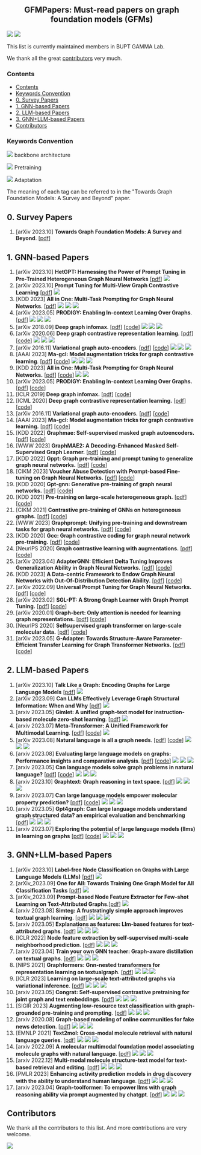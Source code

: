 <h2 align="center"><b>GFMPapers: Must-read papers on graph foundation models (GFMs)</b></h2>

![](https://img.shields.io/github/last-commit/BUPT-GAMMA/GFMpapers?color=blue) ![](https://img.shields.io/badge/PRs-Welcome-red) 

This list is currently maintained members in BUPT GAMMA Lab. 

We thank all the great [contributors](#contributors) very much.

### Contents


- [Contents](#contents)
- [Keywords Convention](#keywords-convention)
- [0. Survey Papers](#0-survey-papers)
- [1. GNN-based Papers](#1-gnn-based-papers)
- [2. LLM-based Papers](#2-llm-based-papers)
- [3. GNN+LLM-based Papers](#3-gnnllm-based-papers)
- [Contributors](#contributors)


### Keywords Convention

![](https://img.shields.io/badge/xxx-DCE7F1) backbone architecture

![](https://img.shields.io/badge/yyy-EAD8D9) Pretraining

![](https://img.shields.io/badge/zzz-D8D0E1) Adaptation

The meaning of each tag can be referred to in the "Towards Graph Foundation Models: A Survey and Beyond" paper.

## 0. Survey Papers
1. [arXiv 2023.10] **Towards Graph Foundation Models: A Survey and Beyond**. [[pdf](https://arxiv.org/pdf/2310.11829.pdf)]

## 1. GNN-based Papers
1. [arXiv 2023.10] **HetGPT: Harnessing the Power of Prompt Tuning in Pre-Trained Heterogeneous Graph Neural Networks** [[pdf](https://arxiv.org/abs/2310.15318)] ![](https://img.shields.io/badge/Prompt--Tuning-D8D0E1)
1. [arXiv 2023.10] **Prompt Tuning for Multi-View Graph Contrastive Learning** [[pdf](https://arxiv.org/abs/2310.10362)] ![](https://img.shields.io/badge/Prompt--Tuning-D8D0E1)
1. [KDD 2023] **All in One: Multi-Task Prompting for Graph Neural Networks**. [[pdf](https://www.researchgate.net/profile/Jia-Li-127/publication/371608827_All_in_One_Multi-Task_Prompting_for_Graph_Neural_Networks/links/648c2270c41fb852dd0a4f62/All-in-One-Multi-Task-Prompting-for-Graph-Neural-Networks.pdf)] ![](https://img.shields.io/badge/GCN/GAT/Graph_Transformer-DCE7F1) ![](https://img.shields.io/badge/Same--Scale_CL-EAD8D9)  ![](https://img.shields.io/badge/Prompt--Tuning-D8D0E1)
1. [arXiv 2023.05] **PRODIGY: Enabling In-context Learning Over Graphs**. [[pdf](https://arxiv.org/pdf/2305.12600.pdf)] ![](https://img.shields.io/badge/GCN/GAT-DCE7F1) ![](https://img.shields.io/badge/Graph_Reconstruction/Supervised-EAD8D9)  ![](https://img.shields.io/badge/Prompt--Tuning-D8D0E1)
1. [arXiv 2018.09] **Deep graph infomax**. [[pdf](https://arxiv.org/pdf/1809.10341)] [[code](https://github.com/PetarV-/DGI)] ![](https://img.shields.io/badge/GCN-DCE7F1) ![](https://img.shields.io/badge/Graph_Reconstruction/Cross--Scale_CL-EAD8D9)  ![](https://img.shields.io/badge/Parameter--Efficient_FT-D8D0E1)
1. [arXiv 2020.06] **Deep graph contrastive representation learning**. [[pdf](https://arxiv.org/pdf/2006.04131.pdf)] [[code](https://github.com/CRIPAC-DIG/GRACE)] ![](https://img.shields.io/badge/GCN-DCE7F1) ![](https://img.shields.io/badge/Graph_Reconstruction/Same--Scale_CL-EAD8D9)  ![](https://img.shields.io/badge/Vanilla_FT-D8D0E1)
1. [arXiv 2016.11] **Variational graph auto-encoders**. [[pdf](https://arxiv.org/pdf/1611.07308.pdf)] [[code](https://github.com/tkipf/gae)] ![](https://img.shields.io/badge/GCN-DCE7F1) ![](https://img.shields.io/badge/Graph_Reconstruction/Graph_Reconstruction/Property_Prediction-EAD8D9)  ![](https://img.shields.io/badge/Vanilla_FT-D8D0E1)
1. [AAAI 2023] **Ma-gcl: Model augmentation tricks for graph contrastive learning**. [[pdf](https://ojs.aaai.org/index.php/AAAI/article/download/25547/25319)] [[code](https://github.com/GXM1141/MA-GCL)] ![](https://img.shields.io/badge/GCN-DCE7F1) ![](https://img.shields.io/badge/Same--Scale_CL-EAD8D9)  ![](https://img.shields.io/badge/Vanilla_FT-D8D0E1)
1. [KDD 2023] **All in One: Multi-Task Prompting for Graph Neural Networks.** [[pdf](https://arxiv.org/abs/2307.01504)] [[code](https://github.com/sheldonresearch/ProG)] ![](https://img.shields.io/badge/Same--Scale_CL-EAD8D9) ![](https://img.shields.io/badge/Prompt--Tuning-D8D0E1)
2. [arXiv 2023.05] **PRODIGY: Enabling In-context Learning Over Graphs.** [[pdf](https://arxiv.org/pdf/2305.12600)] [[code](https://github.com/snap-stanford/prodigy)]
3. [ICLR 2019] **Deep graph infomax.** [[pdf](https://arxiv.org/pdf/1809.10341)] [[code](https://github.com/PetarV-/DGI)]
4. [ICML 2020] **Deep graph contrastive representation learning.** [[pdf](https://arxiv.org/pdf/2006.04131.pdf)] [[code](https://github.com/CRIPAC-DIG/GRACE)]
5. [arXiv 2016.11] **Variational graph auto-encoders.** [[pdf](https://arxiv.org/pdf/1611.07308.pdf%5D)] [[code](https://github.com/limaosen0/Variational-Graph-Auto-Encoders)]
6. [AAAI 2023] **Ma-gcl: Model augmentation tricks for graph contrastive learning.** [[pdf](https://ojs.aaai.org/index.php/AAAI/article/download/25547/25319)] [[code](https://github.com/GXM1141/MA-GCL)]
7. [KDD 2022] **Graphmae: Self-supervised masked graph autoencoders.** [[pdf](https://dl.acm.org/doi/pdf/10.1145/3534678.3539321)] [[code](https://github.com/THUDM/GraphMAE)]
8. [WWW 2023] **GraphMAE2: A Decoding-Enhanced Masked Self-Supervised Graph Learner.** [[pdf](https://github.com/THUDM/GraphMAE2)] [[code](https://dl.acm.org/doi/pdf/10.1145/3543507.3583379)]
9. [KDD 2022] **Gppt: Graph pre-training and prompt tuning to generalize graph neural networks.** [[pdf]()] [[code]()]
10. [CIKM 2023] **Voucher Abuse Detection with Prompt-based Fine-tuning on Graph Neural Networks.** [[pdf](https://github.com/WenZhihao666/VPGNN)] [[code](https://dl.acm.org/doi/pdf/10.1145/3583780.3615505)]
11. [KDD 2020] **Gpt-gnn: Generative pre-training of graph neural networks.** [[pdf](https://github.com/acbull/GPT-GNN)] [[code](https://dl.acm.org/doi/pdf/10.1145/3394486.3403237)]
12. [KDD 2021] **Pre-training on large-scale heterogeneous graph.** [[pdf](https://github.com/BUPT-GAMMA/PTHGNN)] [[code](https://ink.library.smu.edu.sg/cgi/viewcontent.cgi?article=7891&context=sis_research)]
13. [CIKM 2021] **Contrastive pre-training of GNNs on heterogeneous graphs.** [[pdf](https://ink.library.smu.edu.sg/cgi/viewcontent.cgi?article=7892&context=sis_research)] [[code]([https://ink.library.smu.edu.sg/cgi/viewcontent.cgi?article=7892&context=sis_research](https://github.com/BUPT-GAMMA/CPT-HG))]
14. [WWW 2023] **Graphprompt: Unifying pre-training and downstream tasks for graph neural networks.** [[pdf]()] [[code]()]
15. [KDD 2020] **Gcc: Graph contrastive coding for graph neural network pre-training.** [[pdf]()] [[code]()]
16. [NeurIPS 2020] **Graph contrastive learning with augmentations.** [[pdf]()] [[code]()]
17. [arXiv 2023.04] **AdapterGNN: Efficient Delta Tuning Improves Generalization Ability in Graph Neural Networks.** [[pdf]()] [[code]()]
18. [KDD 2023] **A Data-centric Framework to Endow Graph Neural Networks with Out-Of-Distribution Detection Ability.** [[pdf]()] [[code]()]
19. [arXiv 2022.09] **Universal Prompt Tuning for Graph Neural Networks.** [[pdf]()] [[code]()]
20. [arXiv 2023.02] **SGL-PT: A Strong Graph Learner with Graph Prompt Tuning.** [[pdf]()] [[code]()]
21. [arXiv 2020.01] **Graph-bert: Only attention is needed for learning graph representations.** [[pdf]()] [[code]()]
22. [NeurIPS 2020] **Selfsupervised graph transformer on large-scale molecular data.** [[pdf]()] [[code]()]
23. [arXiv 2023.05] **G-Adapter: Towards Structure-Aware Parameter-Efficient Transfer Learning for Graph Transformer Networks.** [[pdf]()] [[code]()]


## 2. LLM-based Papers
1. [arXiv 2023.10] **Talk Like a Graph: Encoding Graphs for Large Language Models** [[pdf](https://arxiv.org/abs/2310.04560)] ![](https://img.shields.io/badge/Manual_Prompt_Tuning-D8D0E1) 
1. [arXiv 2023.09] **Can LLMs Effectively Leverage Graph Structural Information: When and Why** [[pdf](https://arxiv.org/abs/2309.16595)] ![](https://img.shields.io/badge/Manual_Prompt_Tuning-D8D0E1) 
1. [arxiv 2023.05] **Gimlet: A unified graph-text model for instruction-based molecule zero-shot learning**. [[pdf](https://scholar.google.com/scholar_url?url=https://www.biorxiv.org/content/biorxiv/early/2023/06/01/2023.05.30.542904.full.pdf&hl=zh-CN&sa=T&oi=gsb-gga&ct=res&cd=0&d=8390578571473859304&ei=8QRCZbaEHIz5yATYnbjoDQ&scisig=AFWwaebONdO5ia5yjK3p4wA-pOf1)] ![](https://img.shields.io/badge/transformer-DCE7F1)
2. [arxiv 2023.07] **Meta-Transformer: A Unified Framework for Multimodal Learning**. [[pdf](https://scholar.google.com/scholar_url?url=https://arxiv.org/pdf/2307.10802&hl=zh-CN&sa=T&oi=gsb-gga&ct=res&cd=0&d=11077145075852511910&ei=cgZCZZG8AcaKywSmq6XgCw&scisig=AFWwaeaAZA6AHtPdRvX0JnyNhv1F)] [[code](https://github.com/invictus717/MetaTransformer)] ![](https://img.shields.io/badge/transformer-DCE7F1)
3. [arXiv 2023.08] **Natural language is all a graph needs**. [[pdf](https://scholar.google.com/scholar_url?url=https://arxiv.org/pdf/2308.07134&hl=zh-CN&sa=T&oi=gsb-gga&ct=res&cd=0&d=14935989239849530960&ei=WgdCZbaJFtqk6rQPkv-skA8&scisig=AFWwaeZJKMJktGJOJmeusMs1l5k1)] [[code](https://github.com/agiresearch/InstructGLM)] ![](https://img.shields.io/badge/Graph_to_token_+_Flan_T5,LLaMA-DCE7F1) ![](https://img.shields.io/badge/MLM,LM-EAD8D9) ![](https://img.shields.io/badge/Manual_Prompt_Tuning-D8D0E1) 
4. [arxiv 2023.08] **Evaluating large language models on graphs: Performance insights and comparative analysis**. [[pdf](https://scholar.google.com/scholar_url?url=https://arxiv.org/pdf/2308.11224&hl=zh-CN&sa=T&oi=gsb-gga&ct=res&cd=0&d=13367291863109264530&ei=JQlCZcecFqKQ6rQPwPS0qAw&scisig=AFWwaebcL4UoKZKs-b3HfIKmzeoB)] [[code](https://github.com/ayame1006/llmtograph)] ![](https://img.shields.io/badge/Graph_to_text_+_GPTs,Vicuna-DCE7F1) ![](https://img.shields.io/badge/LM-EAD8D9) ![](https://img.shields.io/badge/Manual_Prompt_Tuning-D8D0E1)
5. [arxiv 2023.05] **Can language models solve graph problems in natural language?** [[pdf](https://scholar.google.com/scholar_url?url=https://arxiv.org/pdf/2305.10037&hl=zh-CN&sa=T&oi=gsb-gga&ct=res&cd=0&d=10660384245119063422&ei=UgpCZeaYLKKQ6rQPwPS0qAw&scisig=AFWwaeb83Q4qbndJ3rQeda6SsHVD)] [[code](https://github.com/arthur-heng/nlgraph)] ![](https://img.shields.io/badge/Graph_to_text_+_GPTs-DCE7F1) ![](https://img.shields.io/badge/LM-EAD8D9) ![](https://img.shields.io/badge/Manual_Prompt_Tuning-D8D0E1)
6. [arxiv 2023.10] **Graphtext: Graph reasoning in text space**. [[pdf](https://arxiv.org/pdf/2310.01089.pdf)] ![](https://img.shields.io/badge/Graph_to_text_+_GPTs-DCE7F1) ![](https://img.shields.io/badge/LM-EAD8D9) ![](https://img.shields.io/badge/Manual_Prompt_Tuning-D8D0E1)
7. [arxiv 2023.07] **Can large language models empower molecular property prediction?** [[pdf](https://arxiv.org/pdf/2307.07443.pdf)] [[code](https://github.com/chnq/llm4mol)] ![](https://img.shields.io/badge/Graph_to_text_+_GPTs-DCE7F1) ![](https://img.shields.io/badge/LM-EAD8D9) ![](https://img.shields.io/badge/Manual_Prompt_Tuning-D8D0E1)
8. [arxiv 2023.05] **Gpt4graph: Can large language models understand graph structured data? an empirical evaluation and benchmarking** [[pdf](https://arxiv.org/pdf/2305.15066.pdf)] ![](https://img.shields.io/badge/Graph_to_text_+_GPT_3-DCE7F1) ![](https://img.shields.io/badge/LM-EAD8D9) ![](https://img.shields.io/badge/Manual_Prompt_Tuning_+_Automatic_Prompt_Tuning-D8D0E1)
9. [arxiv 2023.07] **Exploring the potential of large language models (llms) in learning on graphs** [[pdf](https://arxiv.org/pdf/2307.03393.pdf)] [[code](https://github.com/CurryTang/Graph-LLM)] ![](https://img.shields.io/badge/Graph_to_text_+_Bert,sBert,LLaMa,GPTs-DCE7F1) ![](https://img.shields.io/badge/LM,MLM-EAD8D9) ![](https://img.shields.io/badge/Manual_Prompt_Tuning_+_Automatic_Prompt_Tuning-D8D0E1)

## 3. GNN+LLM-based Papers
1. [arXiv 2023.10] **Label-free Node Classification on Graphs with Large Language Models (LLMs)** [[pdf](https://arxiv.org/abs/2310.04668)] ![](https://img.shields.io/badge/GNN--centric-DCE7F1) 
1. [arXiv_2023.09] **One for All: Towards Training One Graph Model for All Classification Tasks** [[pdf](https://arxiv.org/abs/2310.00149)] ![](https://img.shields.io/badge/GNN--centric-DCE7F1) 
1. [arXiv_2023.09] **Prompt-based Node Feature Extractor for Few-shot Learning on Text-Attributed Graphs**.[[pdf](https://arxiv.org/abs/2309.02848)] ![](https://img.shields.io/badge/GNN--centric-DCE7F1) 
1. [arxiv 2023.08] **Simteg: A frustratingly simple approach improves 
textual graph learning**. [[pdf](https://arxiv.org/pdf/2308.02565.pdf)] ![](https://img.shields.io/badge/GNN--centric-DCE7F1) ![](https://img.shields.io/badge/MLM,TTCL-EAD8D9)  ![](https://img.shields.io/badge/Parameter--EfficientFT-D8D0E1)
1. [arxiv 2023.05] **Explanations as features: Llm-based features for text-attributed graphs**. [[pdf](https://arxiv.org/pdf/2305.19523.pdf)] ![](https://img.shields.io/badge/GNN--centric-DCE7F1) ![](https://img.shields.io/badge/LM-EAD8D9)  ![](https://img.shields.io/badge/Tuning--free_Prompting+Parameter--Efficient_FT-D8D0E1)
1. [ICLR 2022] **Node feature extraction by self-supervised multi-scale neighborhood prediction**. [[pdf](https://arxiv.org/pdf/2111.00064.pdf)] ![](https://img.shields.io/badge/GNN--centric-DCE7F1) ![](https://img.shields.io/badge/MLM-EAD8D9)  ![](https://img.shields.io/badge/vanilla--FT-D8D0E1)
1. [arxiv 2023.04] **Train your own GNN teacher: Graph-aware distillation on textual graphs**. [[pdf](https://arxiv.org/pdf/2304.10668.pdf)] ![](https://img.shields.io/badge/GNN--centric-DCE7F1) ![](https://img.shields.io/badge/MLM-EAD8D9)  ![](https://img.shields.io/badge/Parameter--Efficient_FT-D8D0E1)
1. [NIPS 2021] **Graphformers: Gnn-nested transformers for representation learning on textualgraph**. [[pdf](https://proceedings.neurips.cc/paper_files/paper/2021/file/f18a6d1cde4b205199de8729a6637b42-Paper.pdf)] ![](https://img.shields.io/badge/Symmetric-DCE7F1) ![](https://img.shields.io/badge/MLM-EAD8D9)  ![](https://img.shields.io/badge/Vanilla--FT-D8D0E1)
1. [ICLR 2023] **Learning on large-scale text-attributed graphs via variational inference**. [[pdf](https://arxiv.org/pdf/2210.14709.pdf)] ![](https://img.shields.io/badge/Symmetric-DCE7F1) ![](https://img.shields.io/badge/MLM-EAD8D9)  ![](https://img.shields.io/badge/Vanilla_FT-D8D0E1)
1. [arxiv 2023.05] **Congrat: Self-supervised contrastive pretraining for joint graph and text embeddings**. [[pdf](https://arxiv.org/pdf/2305.14321.pdf)] ![](https://img.shields.io/badge/Symmetric-DCE7F1) ![](https://img.shields.io/badge/MLM+GTCL-EAD8D9)  ![](https://img.shields.io/badge/Parameter--Efficient_FT-D8D0E1)
1. [SIGIR 2023] **Augmenting low-resource text classification with graph-grounded pre-training and prompting**. [[pdf](https://arxiv.org/pdf/2305.03324.pdf)] ![](https://img.shields.io/badge/Symmetric-DCE7F1) ![](https://img.shields.io/badge/GTCL-EAD8D9)  ![](https://img.shields.io/badge/Prompt--Tuning-D8D0E1)
1. [arxiv 2020.08] **Graph-based modeling of online communities for fake news detection**. [[pdf](hhttps://arxiv.org/pdf/2008.06274.pdf)] ![](https://img.shields.io/badge/Symmetric-DCE7F1) ![](https://img.shields.io/badge/MLM-EAD8D9)  ![](https://img.shields.io/badge/Parameter--Efficient_FT-D8D0E1)
1. [EMNLP 2021] **Text2mol: Cross-modal molecule retrieval with natural language queries**.  [[pdf](https://aclanthology.org/2021.emnlp-main.47.pdf)] ![](https://img.shields.io/badge/Symmetric-DCE7F1) ![](https://img.shields.io/badge/MLM+GTC-EAD8D9)  ![](https://img.shields.io/badge/Parameter--Efficient_FT-D8D0E1)
1. [arxiv 2022.09] **A molecular multimodal foundation model associating molecule graphs with natural language**. [[pdf](https://arxiv.org/pdf/2209.05481.pdf)] ![](https://img.shields.io/badge/Symmetric-DCE7F1) ![](https://img.shields.io/badge/MLM+GTC-EAD8D9)  ![](https://img.shields.io/badge/Parameter--Efficient_FT-D8D0E1)
1. [arxiv 2022.12] **Multi-modal molecule structure-text model for text-based retrieval and editing**.  [[pdf](https://arxiv.org/pdf/2212.10789.pdf)] ![](https://img.shields.io/badge/Symmetric-DCE7F1) ![](https://img.shields.io/badge/MLM+GTC-EAD8D9)  ![](https://img.shields.io/badge/Parameter--Efficient_FT-D8D0E1)
1. [PMLR 2023] **Enhancing activity prediction models in drug discovery with the ability to understand human language**.  [[pdf](https://arxiv.org/pdf/2303.03363.pdf)] ![](https://img.shields.io/badge/Symmetric-DCE7F1) ![](https://img.shields.io/badge/MLM+GTCL-EAD8D9)  ![](https://img.shields.io/badge/Parameter--Efficient_FT-D8D0E1)
1. [arxiv 2023.04] **Graph-toolformer: To empower llms with graph reasoning ability via prompt augmented by chatgpt**.  [[pdf](https://arxiv.org/pdf/2304.11116.pdf)] ![](https://img.shields.io/badge/LLM--centric-DCE7F1) ![](https://img.shields.io/badge/LM-EAD8D9)  ![](https://img.shields.io/badge/Tuning--free_Prompting+Vanilla_FT-D8D0E1)




## Contributors

We thank all the contributors to this list. And more contributions are very welcome.

<a href="https://github.com/BUPT-GAMMA/GFMpapers/graphs/contributors">
  <img src="https://contrib.rocks/image?repo=BUPT-GAMMA/GFMpapers" />
</a>

